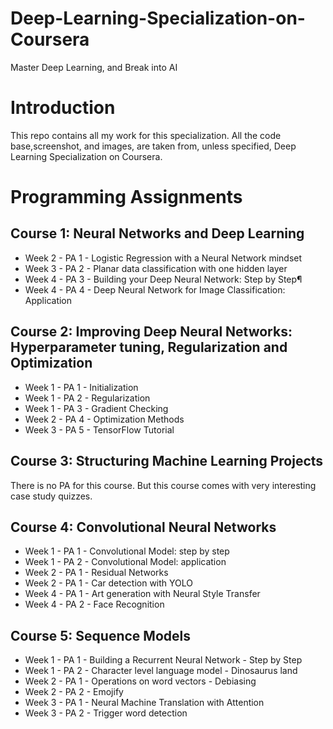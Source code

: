 # Deep-Learning-Specialization-on-Coursera
Master Deep Learning, and Break into AI
# Introduction
This repo contains all my work for this specialization. All the code base,screenshot, and images, are taken from, unless specified, Deep Learning Specialization on Coursera.

# Programming Assignments
 ## Course 1: Neural Networks and Deep Learning

* Week 2 - PA 1 - Logistic Regression with a Neural Network mindset
* Week 3 - PA 2 - Planar data classification with one hidden layer
* Week 4 - PA 3 - Building your Deep Neural Network: Step by Step¶
* Week 4 - PA 4 - Deep Neural Network for Image Classification: Application

## Course 2: Improving Deep Neural Networks: Hyperparameter tuning, Regularization and Optimization

* Week 1 - PA 1 - Initialization
* Week 1 - PA 2 - Regularization
* Week 1 - PA 3 - Gradient Checking
* Week 2 - PA 4 - Optimization Methods
* Week 3 - PA 5 - TensorFlow Tutorial

## Course 3: Structuring Machine Learning Projects

There is no PA for this course. But this course comes with very interesting case study quizzes.

## Course 4: Convolutional Neural Networks

* Week 1 - PA 1 - Convolutional Model: step by step
* Week 1 - PA 2 - Convolutional Model: application
* Week 2 - PA 1 - Residual Networks
* Week 2 - PA 1 - Car detection with YOLO
* Week 4 - PA 1 - Art generation with Neural Style Transfer
* Week 4 - PA 2 - Face Recognition

## Course 5: Sequence Models

* Week 1 - PA 1 - Building a Recurrent Neural Network - Step by Step
* Week 1 - PA 2 - Character level language model - Dinosaurus land
* Week 2 - PA 1 - Operations on word vectors - Debiasing
* Week 2 - PA 2 - Emojify
* Week 3 - PA 1 - Neural Machine Translation with Attention
* Week 3 - PA 2 - Trigger word detection
